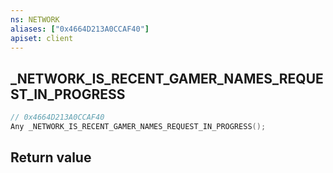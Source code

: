 ```yaml
---
ns: NETWORK
aliases: ["0x4664D213A0CCAF40"]
apiset: client
---
```

## _NETWORK_IS_RECENT_GAMER_NAMES_REQUEST_IN_PROGRESS

```c
// 0x4664D213A0CCAF40
Any _NETWORK_IS_RECENT_GAMER_NAMES_REQUEST_IN_PROGRESS();
```



## Return value

